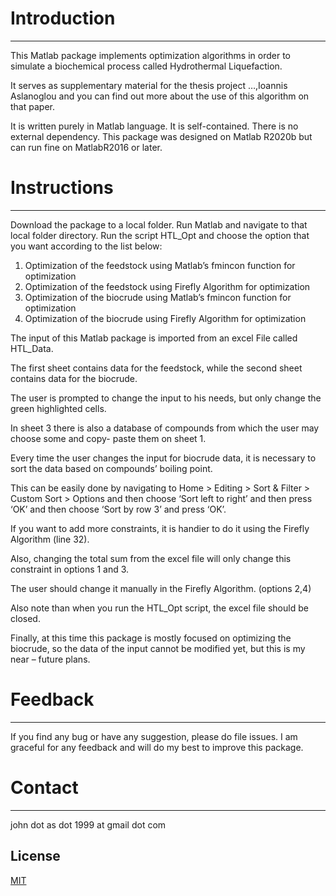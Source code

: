 # Introduction
-------
This Matlab package implements optimization algorithms in order to simulate a biochemical process called Hydrothermal Liquefaction. 

It serves as supplementary material for the thesis project …,Ioannis Aslanoglou and you can find out more about the use of this algorithm on that paper.

It is written purely in Matlab language. It is self-contained. There is no external dependency.
This package was designed on Matlab R2020b but can run fine on MatlabR2016 or later.
# Instructions
-------
Download the package to a local folder.
Run Matlab and navigate to that local folder directory.
Run the script HTL_Opt and choose the option that you want according to the list below:
1.  Optimization of the feedstock using Matlab’s fmincon function for optimization
2. Optimization of the feedstock using Firefly Algorithm  for optimization
3. Optimization of the biocrude using Matlab’s fmincon function for optimization
4.  Optimization of the biocrude using Firefly Algorithm  for optimization

The input of this Matlab package is imported from an excel File called HTL_Data.

The first sheet contains data for the feedstock, while the second sheet contains data for the biocrude.

The user is prompted to change the input to his needs, but only change the green highlighted cells.

In sheet 3 there is also a database of compounds from which the user may choose some and copy- paste them on sheet 1.

Every time the user changes the input for biocrude data, it is necessary to sort the data based on compounds’ boiling point. 

This can be easily done by navigating to Home > Editing > Sort & Filter > Custom Sort > Options and then choose ‘Sort left to right’ and then press ‘OK’ and then choose ‘Sort by row 3’ and press ‘OK’. 

If you want to add more constraints, it is handier to do it using the Firefly Algorithm (line 32). 

Also, changing the total sum from the excel file will only change this constraint in options 1 and 3. 

The user should change it manually in the Firefly Algorithm. (options 2,4)

Also note than when you run the HTL_Opt script, the excel file should be closed.

Finally, at this time this package is mostly focused on optimizing the biocrude, so the data of the input  cannot be modified yet, but this is my near – future plans.
# Feedback
-------
If you find any bug or have any suggestion, please do file issues. I am graceful for any feedback and will do my best to improve this package.

# Contact
-------
john dot as dot 1999 at gmail dot com

## License
[MIT](https://choosealicense.com/licenses/mit/)
